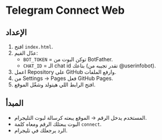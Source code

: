 # Telegram Connect Web

## الإعداد
1. افتح `index.html`.
2. عدّل القيم:
   - `BOT_TOKEN` = توكن البوت من BotFather.
   - `CHAT_ID` = الـ chat id بتاعك (تقدر تجيبه من @userinfobot).
3. اعمل Repository على GitHub وارفع الملفات.
4. من Settings → Pages فعل GitHub Pages.
5. افتح الرابط اللي هيتولد وشغّل الموقع.

## المبدأ
- المستخدم يدخل الرقم → الموقع يبعته كرسالة لبوت التليجرام.
- البوت يبعتلك الرقم ومعاه كلمة `connect`.
- الرد يرجعلك في تليجرام.
